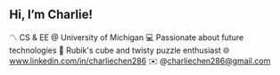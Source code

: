 ## Hi, I’m Charlie!

<!---
charliechen286/charliechen286 is a ✨ special ✨ repository because its `README.md` (this file) appears on your GitHub profile.
You can click the Preview link to take a look at your changes.
--->

〽️ CS & EE @ University of Michigan
💻 Passionate about future technologies
🧩 Rubik's cube and twisty puzzle enthusiast
🌐 <a href=www.linkedin.com/in/charliechen286 target="_blank">www.linkedin.com/in/charliechen286</a>
✉️ @charliechen286@gmail.com
